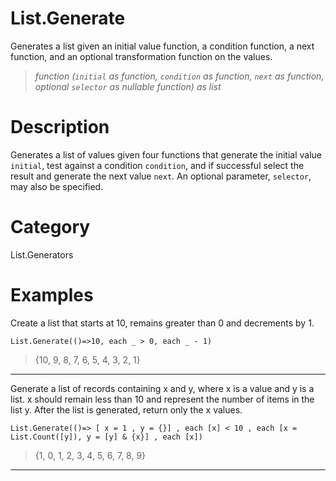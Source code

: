 # List.Generate
Generates a list given an initial value function, a condition function, a next function, and an optional transformation function on the values.
> _function (<code>initial</code> as function, <code>condition</code> as function, <code>next</code> as function, optional <code>selector</code> as nullable function) as list_

# Description 
Generates a list of values given four functions that generate the initial value <code>initial</code>, test against a condition <code>condition</code>, and if successful select the result and generate the next value <code>next</code>.
    An optional parameter, <code>selector</code>, may also be specified.
# Category 
List.Generators
# Examples 
Create a list that starts at 10, remains greater than 0 and decrements by 1.
```
List.Generate(()=>10, each _ > 0, each _ - 1)
```
> {10, 9, 8, 7, 6, 5, 4, 3, 2, 1}
***
Generate a list of records containing x and y, where x is a value and y is a list. x should remain less than 10 and represent the number of items in the list y. After the list is generated, return only the x values.
```
List.Generate(()=> [ x = 1 , y = {}] , each [x] < 10 , each [x = List.Count([y]), y = [y] & {x}] , each [x])
```
> {1, 0, 1, 2, 3, 4, 5, 6, 7, 8, 9}
***
